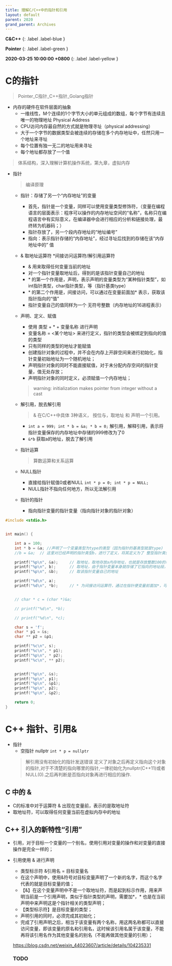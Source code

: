 ```yaml
---
title: 理解C/C++中的指针和引用
layout: default
parent: 2020
grand_parent: Archives
---
```


**C&C++**
{: .label .label-blue }

**Pointer**
{: .label .label-green }

**2020-03-25 10:00:00 +0800**
{: .label .label-yellow }



# C的指针
> Pointer_C指针_C++指针_Golang指针

* 内存的硬件在软件层面的抽象
	* 一维线性，M个连续的1个字节大小的单元组成的数组，每个字节有连续且唯一的物理地址 Physical Address
	* CPU访问内存最自然的方式就是物理寻址（physical addressing）
	* 大于一个字节的数据类型会被连续的存储在多个内存地址中，任然只用一个地址来寻址
	* 每个位置有独一无二的地址用来寻址
	* 每个地址都存放了一个值
> 体系结构，深入理解计算机操作系统，第九章，虚拟内存

* 指针
	> 编译原理
	* 指针：存储了另一个“内存地址”的变量
		* 首先，指针是一个变量，同样可以使用变量类型修饰符，（变量在编程语言的层面表示：程序可以操作的内存地址空间的“名称”，名称只在编程语言中有实际意义，在编译器中会进行相应的分析和链接处理，最终转为机器码；）
		* 指针存放了，另一个段内存地址的“地址编号”
		* 指向：表示指针存储的“内存地址”，经过寻址后找到的存储在该“内存地址中的” 值


	* & 取地址运算符 \*间接访问运算符/解引用运算符
		* & 用来取得任何变量当前的地址
		* 对一个指针变量取地址后，得到的是该指针变量自己的地址
		* \* 的第一个作用是，声明，表示声明的变量类型为“某种指针类型”，如int指针类型，char指针类型，等（指针基类type）
		* \* 的第二个作用是，间接访问，可以通过在变量前面加* 表示，获取该指针指向的“值”
		* 指针变量自己的值同样为一个 无符号整数（内存地址的16进程表示）
	
	* 声明、定义、赋值
		* 使用 类型 + * + 变量名称 进行声明
		* 变量名称 = <某个地址> 来进行定义，指针的类型会被绑定到指向的值的类型
		* 只有同样的类型的地址才能赋值
		* 创建指针对象的过程中，并不会在内存上开辟空间来进行初始化，指针变量初始地址为一个随机地址；
		* 声明指针对象的同时不能直接赋值，对于未分配内存空间的指针变量，值无处存放；
		* 声明指针对象的同时定义，必须赋值一个内存地址；
		> warning: initialization makes pointer from integer without a cast
	
	* 解引用，脱去解引用
		> & 在C/C++中具体 3种语义， 按位与，取地址 和 声明一个引用。
		* `int a = 999; int * b = &a; * b = 0;` 解引用，解释引用，表示将指针变量保存的内存地址中存储的999修改为了0
		* `&*b` 获取a的地址，脱去了解引用


	* 指针运算
		> 算数运算和关系运算
	
	* NULL指针
		* 直接给指针赋值0或者NULL `int * p = 0; int * p = NULL;`
		* NULL指针不指向任何地方，所以无法解引用
	
	* 指针的指针
		* 指向指针变量的指针变量（指向指针对象的指针对象）



```C
#include <stdio.h>


int main() {

	int a = 100;
	int * b = &a; //声明了一个变量类型为type的类型（因为指针的基类型就是type)
	//b = &a;  // 这里对已经声明的指针类型b，进行了定义，将其定义为了 整型指针类型

	printf("%p\n", &a);		// 取地址，取地存放a内存地址，也就是存放整数100的地址段
	printf("%p\n", b);		// 取地址，由于指针变量本身就存储了它指向的地址段，所以使用取地址符打印指针变量的值，就会打印出它存放的指针地址
	printf("%p\n", &b);		// 取该指针变量自己的地址

	printf("%d\n", a);
	printf("%d\n", *b);		// * 为间接访问运算符，通过在指针便变量前面加*，可以间接的访问该指针指向的值


	// char * c = (char *)&a;

	// printf("%d\n", *b);

	// printf("%d\n", *c);

	char s = 'f';
	char * p1 = &s;
	char ** p2 = &p1;

	printf("%c\n", s);
	printf("%c\n", * p1);
	printf("%p\n", * p2);
	printf("%c\n", ** p2);


	printf("%p\n", &s);
	printf("%p\n", p1);
	printf("%p\n", &p1);
	printf("%p\n", p2);
	printf("%p\n", &p2);

	return 0;
}
```

# C++ 指针、引用&

* 指针
	* 空指针 nullptr `int * p = nullptr`
	> 解引用没有初始化的指针发送错误
	> 定义了对象之后再定义指向这个对象的指针,对于不清楚的指向哪里的指针,一律初始化为nullptr(C++11)或者NULL(0).之后再判断是否指向对象再进行相应的操作.


## C 中的 &

* C的标准中对于运算符 & 出现在变量前，表示的是取地址符
* 取地址符，可以取得任何变量当前在虚拟内存中的地址

## C++ 引入的新特性“引用”
* 引用，对于目标一个变量的一个别名，使用引用对变量的操作和对变量的直接操作是完全一样的；
* 引用使用 & 进行声明
  * 类型标示符 &引用名 = 目标变量名
  *  在这个声明中，使用&符号对目标变量声明了一个新的名字，而这个名字代表的就是目标变量的值；
  * 【&】在这个变量声明中不是一个取地址符，而是起到标示作用，用来声明当前是一个引用声明，类似于指针类型的声明，需要加*，* 也是在当前声明中来声明这是个指针相关的类型声明；
  * 【类型标示符】是目标变量的类型；
  *  声明引用的同时，必须完成其初始化；
  * 完成了引用声明之后，相当于该变量有两个名称，用这两名称都可以直接访问变量，即该变量的原名和引用名，这时候该引用名属于该变量，不能再将该引用名作为其他变量名的别名（不能再做其他变量的引用）；

   


   https://blog.csdn.net/weixin_44023607/article/details/104235331
  ###  TODO